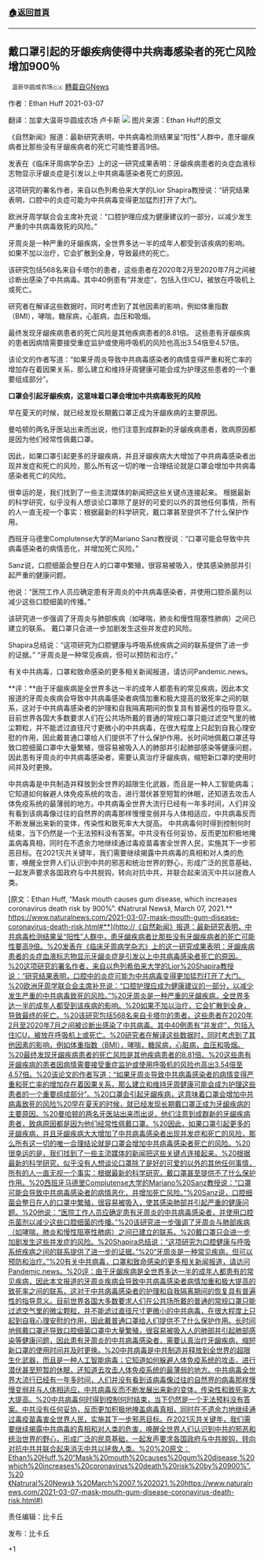 ###  [:house:返回首頁](https://github.com/ourhimalayas/txt)
---

## 戴口罩引起的牙龈疾病使得中共病毒感染者的死亡风险增加900％
` 温哥华圆成农场🇨🇦` [轉載自GNews](https://gnews.org/zh-hans/959702/)

作者：Ethan Huff 2021-03-07

翻译：加拿大温哥华圆成农场 卢卡斯
![]()![](https://gnews.org/wp-content/uploads/2021/03/7.png)
图片来源：Ethan Huff的原文

《自然新闻》报道：最新研究表明，中共病毒检测结果呈“阳性”人群中，患牙龈疾病者比那些没有牙龈疾病者的死亡可能性要高9倍。

发表在《临床牙周病学杂志》上的这一研究成果表明：牙龈疾病患者的炎症血液标志物显示牙龈炎症是引发以上中共病毒感染者死亡的原因。

这项研究的署名作者，来自以色列希伯来大学的Lior Shapira教授说：“研究结果表明，口腔中的炎症可能为中共病毒变得更加猛烈打开了大门。

欧洲牙周学联合会主席补充说：“口腔护理应成为健康建议的一部分，以减少发生严重的中共病毒致死的风险。”

牙周炎是一种严重的牙龈疾病，全世界多达一半的成年人都受到该疾病的影响。 如果不加以治疗，它会扩散到全身，导致最终的死亡。

该研究包括568名来自卡塔尔的患者，这些患者在2020年2月至2020年7月之间被诊断出感染了中共病毒。其中40例患有“并发症”，包括入住ICU，被放在呼吸机上或死亡。

研究者在解译这些数据时，同时考虑到了其他因素的影响，例如体重指数（BMI），哮喘，糖尿病，心脏病，血压和吸烟。

最终发现牙龈疾病患者的死亡风险是其他疾病患者的8.81倍。 这些患有牙龈疾病的患者因病情需要接受重症监护或使用呼吸机的风险也高出3.54倍至4.57倍。

该论文的作者写道：“如果牙周炎导致中共病毒感染者的病情变得严重和死亡率的增加存在着因果关系，那么建立和维持牙周健康可能会成为护理这些患者的一个重要组成部分”。

**口罩会引起牙龈疾病，这意味着口罩会增加中共病毒致死的风险**

早在夏天的时候，就已经发现长期戴口罩正成为牙龈疾病的主要原因。

曼哈顿的两名牙医站出来而出说，他们注意到成群新的牙龈疾病患者，致病原因都是因为他们经常性佩戴口罩。

因此，如果口罩引起更多的牙龈疾病，并且牙龈疾病大大增加了中共病毒感染者出现并发症和死亡的风险，那么所有这一切的唯一合理结论就是口罩会增加中共病毒感染者死亡的风险。

很幸运的是，我们找到了一些主流媒体的新闻把这些关键点连接起来。 根据最新的科学研究，似乎没有人想谈论口罩除了是好的可爱的以外的其他任何事情，所有的人一直无视一个事实：根据最新的科学研究，戴口罩甚至提供不了什么保护作用。

西班牙马德里Complutense大学的Mariano Sanz教授说：“口罩可能会导致中共病毒感染者的病情恶化，并增加死亡风险。”

Sanz说，口腔细菌会整日在人的口罩中繁殖，很容易被吸入，使其感染肺部并引起严重的健康问题。

他说：“医院工作人员应确定患有牙周炎的中共病毒感染者，并使用口腔杀菌剂以减少这些口腔细菌的传播。”

该研究进一步强调了牙周炎与肺部疾病（如哮喘，肺炎和慢性阻塞性肺病）之间已建立的联系。 戴口罩只会进一步加剧发生这些并发症的风险。

Shapira总结说：“这项研究为口腔健康与呼吸系统疾病之间的联系提供了进一步的证据。” “牙周炎是一种常见疾病，但可以预防和治疗。”

有关中共病毒，口罩和致命感染的更多相关新闻报道，请访问Pandemic.news。

**评：**由于牙龈疾病是全世界多达一半的成年人都患有的常见疾病，因此本文报道的牙周炎疾病会导致中共病毒感染者病情加重和极大提高的致死率之间的联系，这对于中共病毒感染者的护理和自我隔离期间的恢复具有普遍性的指导意义。目前世界各国大多数要求人们在公共场所戴的普通的常规口罩只能过滤空气里的微尘颗粒，并不能滤过直径尺寸更微小的中共病毒，在很大程度上只起到自我心理安慰的作用，因此戴普通口罩给人们提供不了什么保护作用。长时间地佩戴口罩还导致口腔细菌口罩中大量繁殖，很容易被吸入人的肺部并引起肺部感染等健康问题，因此患有牙周炎的中共病毒感染者，需要认真治疗牙龈疾病，缩短新口罩的使用时间并及时更换。

中共病毒是中共制造并释放到全世界的超限生化武器，而且是一种人工智能病毒；它知道如何躲避人体免疫系统的攻击，进行潜伏甚至短暂的休眠，还知道去攻击人体免疫系统的最薄弱的地方。中共病毒全世界大流行已经有一年多时间，人们并没有看到该病毒像过往的自然界的病毒那样慢慢变弱并与人体相适应，中共病毒反而不断发展出来新的变体，传染性和致死率大大提高。 中共病毒何时得到控制何时结束，当下仍然是一个无法预料没有答案。中共没有任何妥协，反而更加积极地掩盖病毒真相，同时在不遗余力地继续通过毒疫苗毒害全世界人民，实施其下一步邪恶目标。在2021灭共关键年，我们需要继续揭露中共病毒的真相和对人类的危害，唤醒全世界人们认识到中共的邪恶和统治世界的野心，形成广泛的民意基础，一起发声要求各国政府与中共脱钩，转向对抗中共，并联合起来消灭中共以拯救人类。

[原文：Ethan Huff, “Mask mouth causes gum disease, which increases coronavirus death risk by 900%”. 《Natrural News》, March 07, 2021.** https://www.naturalnews.com/2021-03-07-mask-mouth-gum-disease-coronavirus-death-risk.html#**](http://《自然新闻》报道：最新研究表明，中共病毒检测结果呈“阳性”人群中，患牙龈疾病者比那些没有牙龈疾病者的死亡可能性要高9倍。%20发表在《临床牙周病学杂志》上的这一研究成果表明：牙龈疾病患者的炎症血液标志物显示牙龈炎症是引发以上中共病毒感染者死亡的原因。%20这项研究的署名作者，来自以色列希伯来大学的Lior%20Shapira教授说：“研究结果表明，口腔中的炎症可能为中共病毒变得更加猛烈打开了大门。%20欧洲牙周学联合会主席补充说：“口腔护理应成为健康建议的一部分，以减少发生严重的中共病毒致死的风险。”%20牙周炎是一种严重的牙龈疾病，全世界多达一半的成年人都受到该疾病的影响。%20如果不加以治疗，它会扩散到全身，导致最终的死亡。%20该研究包括568名来自卡塔尔的患者，这些患者在2020年2月至2020年7月之间被诊断出感染了中共病毒。其中40例患有“并发症”，包括入住ICU，被放在呼吸机上或死亡。%20研究者在解译这些数据时，同时考虑到了其他因素的影响，例如体重指数（BMI），哮喘，糖尿病，心脏病，血压和吸烟。%20最终发现牙龈疾病患者的死亡风险是其他疾病患者的8.81倍。%20这些患有牙龈疾病的患者因病情需要接受重症监护或使用呼吸机的风险也高出3.54倍至4.57倍。%20该论文的作者写道：“如果牙周炎导致中共病毒感染者的病情变得严重和死亡率的增加存在着因果关系，那么建立和维持牙周健康可能会成为护理这些患者的一个重要组成部分”。%20口罩会引起牙龈疾病，这意味着口罩会增加中共病毒致死的风险%20早在夏天的时候，就已经发现长期戴口罩正成为牙龈疾病的主要原因。%20曼哈顿的两名牙医站出来而出说，他们注意到成群新的牙龈疾病患者，致病原因都是因为他们经常性佩戴口罩。%20因此，如果口罩引起更多的牙龈疾病，并且牙龈疾病大大增加了中共病毒感染者出现并发症和死亡的风险，那么所有这一切的唯一合理结论就是口罩会增加中共病毒感染者死亡的风险。%20很幸运的是，我们找到了一些主流媒体的新闻把这些关键点连接起来。%20根据最新的科学研究，似乎没有人想谈论口罩除了是好的可爱的以外的其他任何事情，所有的人一直无视一个事实：根据最新的科学研究，戴口罩甚至提供不了什么保护作用。%20西班牙马德里Complutense大学的Mariano%20Sanz教授说：“口罩可能会导致中共病毒感染者的病情恶化，并增加死亡风险。”%20Sanz说，口腔细菌会整日在人的口罩中繁殖，很容易被吸入，使其感染肺部并引起严重的健康问题。%20他说：“医院工作人员应确定患有牙周炎的中共病毒感染者，并使用口腔杀菌剂以减少这些口腔细菌的传播。”%20该研究进一步强调了牙周炎与肺部疾病（如哮喘，肺炎和慢性阻塞性肺病）之间已建立的联系。%20戴口罩只会进一步加剧发生这些并发症的风险。%20Shapira总结说：“这项研究为口腔健康与呼吸系统疾病之间的联系提供了进一步的证据。”%20“牙周炎是一种常见疾病，但可以预防和治疗。”%20有关中共病毒，口罩和致命感染的更多相关新闻报道，请访问Pandemic.news。%20评：由于牙龈疾病是全世界多达一半的成年人都患有的常见疾病，因此本文报道的牙周炎疾病会导致中共病毒感染者病情加重和极大提高的致死率之间的联系，这对于中共病毒感染者的护理和自我隔离期间的恢复具有普遍性的指导意义。目前世界各国大多数要求人们在公共场所戴的普通的常规口罩只能过滤空气里的微尘颗粒，并不能滤过直径尺寸更微小的中共病毒，在很大程度上只起到自我心理安慰的作用，因此戴普通口罩给人们提供不了什么保护作用。长时间地佩戴口罩还导致口腔细菌口罩中大量繁殖，很容易被吸入人的肺部并引起肺部感染等健康问题，因此患有牙周炎的中共病毒感染者，需要认真治疗牙龈疾病，缩短新口罩的使用时间并及时更换。%20中共病毒是中共制造并释放到全世界的超限生化武器，而且是一种人工智能病毒；它知道如何躲避人体免疫系统的攻击，进行潜伏甚至短暂的休眠，还知道去攻击人体免疫系统的最薄弱的地方。中共病毒全世界大流行已经有一年多时间，人们并没有看到该病毒像过往的自然界的病毒那样慢慢变弱并与人体相适应，中共病毒反而不断发展出来新的变体，传染性和致死率大大提高。%20中共病毒何时得到控制何时结束，当下仍然是一个无法预料没有答案。中共没有任何妥协，反而更加积极地掩盖病毒真相，同时在不遗余力地继续通过毒疫苗毒害全世界人民，实施其下一步邪恶目标。在2021灭共关键年，我们需要继续揭露中共病毒的真相和对人类的危害，唤醒全世界人们认识到中共的邪恶和统治世界的野心，形成广泛的民意基础，一起发声要求各国政府与中共脱钩，转向对抗中共并联合起来消灭中共以拯救人类。%20%20原文：Ethan%20Huff,%20“Mask%20mouth%20causes%20gum%20disease,%20which%20increases%20coronavirus%20death%20risk%20by%20900%”.%20《Natrural%20News》,%20March%2007,%202021.%20https://www.naturalnews.com/2021-03-07-mask-mouth-gum-disease-coronavirus-death-risk.html#)

责任编辑：比卡丘

发布：比卡丘

+1
